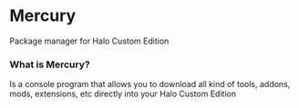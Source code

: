 # Mercury
Package manager for Halo Custom Edition

### What is Mercury?
Is a console program that allows you to download all kind of tools, addons, mods, extensions, etc directly into your Halo Custom Edition
